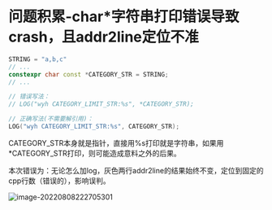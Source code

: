 # 问题积累-char*字符串打印错误导致crash，且addr2line定位不准

```cpp
STRING = "a,b,c"
// ...
constexpr char const *CATEGORY_STR = STRING;
// ...

// 错误写法：
// LOG("wyh CATEGORY_LIMIT_STR:%s", *CATEGORY_STR);

// 正确写法(不需要解引用)：
LOG("wyh CATEGORY_LIMIT_STR:%s", CATEGORY_STR);
```

CATEGORY_STR本身就是指针，直接用%s打印就是字符串，如果用*CATEGORY_STR打印，则可能造成意料之外的后果。

本次错误为：无论怎么加log，灰色两行addr2line的结果始终不变，定位到固定的cpp行数（错误的），影响误判。

![image-20220808222705301](https://hanbabang-1311741789.cos.ap-chengdu.myqcloud.com/Pics/image-20220808222705301.png)

